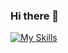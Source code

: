 ### Hi there 👋

[![My Skills](https://skillicons.dev/icons?i=js,html,css,java)](https://skillicons.dev)

